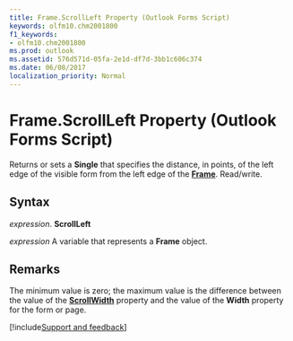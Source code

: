 ```yaml
---
title: Frame.ScrollLeft Property (Outlook Forms Script)
keywords: olfm10.chm2001800
f1_keywords:
- olfm10.chm2001800
ms.prod: outlook
ms.assetid: 576d571d-05fa-2e1d-df7d-3bb1c606c374
ms.date: 06/08/2017
localization_priority: Normal
---
```



# Frame.ScrollLeft Property (Outlook Forms Script)

Returns or sets a  **Single** that specifies the distance, in points, of the left edge of the visible form from the left edge of the **[Frame](Outlook.frame.md)**. Read/write.


## Syntax

_expression_. **ScrollLeft**

_expression_ A variable that represents a  **Frame** object.


## Remarks

The minimum value is zero; the maximum value is the difference between the value of the  **[ScrollWidth](Outlook.frame.scrollwidth.md)** property and the value of the **Width** property for the form or page.

[!include[Support and feedback](~/includes/feedback-boilerplate.md)]